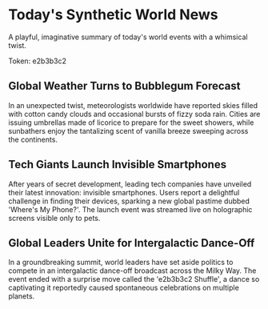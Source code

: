 # Today's Synthetic World News

A playful, imaginative summary of today's world events with a whimsical twist.

Token: e2b3b3c2

## Global Weather Turns to Bubblegum Forecast

In an unexpected twist, meteorologists worldwide have reported skies filled with cotton candy clouds and occasional bursts of fizzy soda rain. Cities are issuing umbrellas made of licorice to prepare for the sweet showers, while sunbathers enjoy the tantalizing scent of vanilla breeze sweeping across the continents.

## Tech Giants Launch Invisible Smartphones

After years of secret development, leading tech companies have unveiled their latest innovation: invisible smartphones. Users report a delightful challenge in finding their devices, sparking a new global pastime dubbed 'Where's My Phone?'. The launch event was streamed live on holographic screens visible only to pets.

## Global Leaders Unite for Intergalactic Dance-Off

In a groundbreaking summit, world leaders have set aside politics to compete in an intergalactic dance-off broadcast across the Milky Way. The event ended with a surprise move called the 'e2b3b3c2 Shuffle', a dance so captivating it reportedly caused spontaneous celebrations on multiple planets.